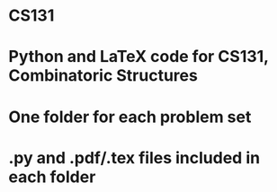 ﻿# CS131

# Python and LaTeX code for CS131, Combinatoric Structures

# One folder for each problem set
# .py and .pdf/.tex files included in each folder
